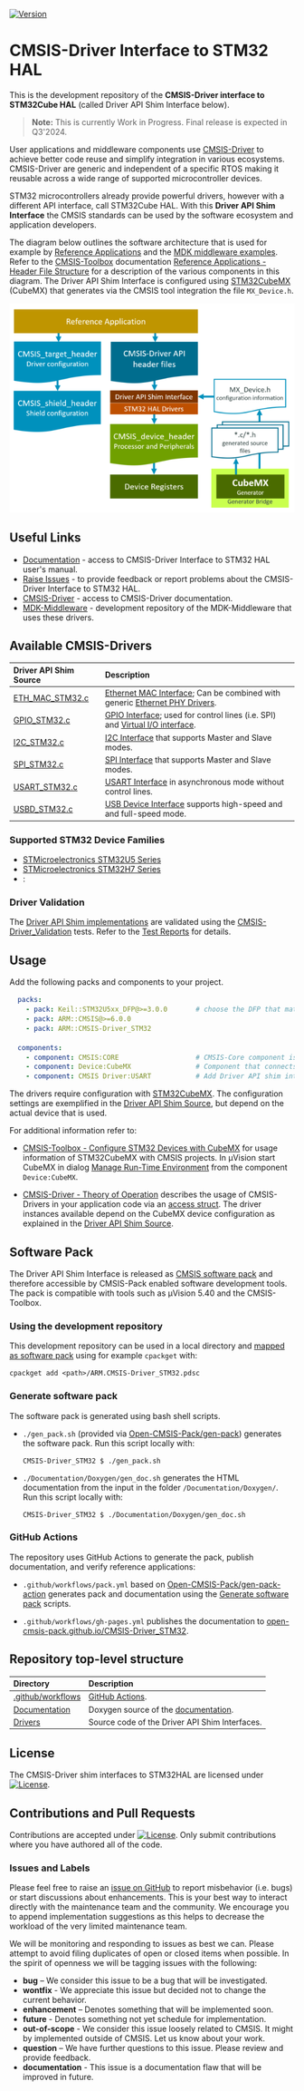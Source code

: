 [![Version](https://img.shields.io/github/v/release/Open-CMSIS-Pack/CMSIS-Driver_STM32)](https://github.com/Open-CMSIS-Pack/CMSIS-Driver_STM32/releases/latest)

# CMSIS-Driver Interface to STM32 HAL

This is the development repository of the **CMSIS-Driver interface to STM32Cube HAL** (called Driver API Shim Interface below).

> **Note:** This is currently Work in Progress. Final release is expected in Q3'2024.

User applications and middleware components use [CMSIS-Driver](https://arm-software.github.io/CMSIS_6/latest/Driver/index.html) to achieve better code reuse and simplify integration in various ecosystems. CMSIS-Driver are generic and independent of a specific RTOS making it reusable across a wide range of supported microcontroller devices.

STM32 microcontrollers already provide powerful drivers, however with a different API interface, call STM32Cube HAL. With this **Driver API Shim Interface** the CMSIS standards can be used by the software ecosystem and application developers.

The diagram below outlines the software architecture that is used for example by [Reference Applications](https://github.com/Open-CMSIS-Pack/cmsis-toolbox/blob/main/docs/ReferenceApplications.md) and the [MDK middleware examples](https://github.com/ARM-software/MDK-Middleware/tree/main/Examples). Refer to the [CMSIS-Toolbox](https://github.com/Open-CMSIS-Pack/cmsis-toolbox/blob/main/docs/README.md) documentation [Reference Applications - Header File Structure](https://github.com/Open-CMSIS-Pack/cmsis-toolbox/blob/main/docs/ReferenceApplications.md#header-file-structure) for a description of the various components in this diagram. The Driver API Shim Interface is configured using [STM32CubeMX](https://www.st.com/en/development-tools/stm32cubemx.html) (CubeMX) that generates via the CMSIS tool integration the file `MX_Device.h`.

![Software Architecture](./Documentation/Doxygen/src/SW-Archictecture.png "Software Architecture")

## Useful Links

- [Documentation](https://open-cmsis-pack.github.io/CMSIS-Driver_STM32/latest/index.html) - access to CMSIS-Driver Interface to STM32 HAL user's manual.
- [Raise Issues](https://github.com/Open-CMSIS-Pack/CMSIS-Driver_STM32/issues) - to provide feedback or report problems about the CMSIS-Driver Interface to STM32 HAL.
- [CMSIS-Driver](https://arm-software.github.io/CMSIS_6/latest/Driver/index.html) - access to CMSIS-Driver documentation.
- [MDK-Middleware](https://github.com/ARM-software/MDK-Middleware) - development repository of the MDK-Middleware that uses these drivers.

## Available CMSIS-Drivers

Driver API Shim Source     | Description
:--------------------------|:-----------
[ETH_MAC_STM32.c](https://github.com/Open-CMSIS-Pack/CMSIS-Driver_STM32/blob/main/Drivers/ETH_MAC_STM32.c) | [Ethernet MAC Interface](https://arm-software.github.io/CMSIS_6/latest/Driver/group__eth__mac__interface__gr.html); Can be combined with generic [Ethernet PHY Drivers](https://github.com/ARM-software/CMSIS-Driver/tree/main/Ethernet_PHY).
[GPIO_STM32.c](https://github.com/Open-CMSIS-Pack/CMSIS-Driver_STM32/blob/main/Drivers/GPIO_STM32.c) | [GPIO Interface](https://arm-software.github.io/CMSIS_6/latest/Driver/group__gpio__interface__gr.html); used for control lines (i.e. SPI) and [Virtual I/O interface](https://arm-software.github.io/CMSIS_6/latest/Driver/group__vio__interface__gr.html).
[I2C_STM32.c](https://github.com/Open-CMSIS-Pack/CMSIS-Driver_STM32/blob/main/Drivers/I2C_STM32.c) | [I2C Interface](https://arm-software.github.io/CMSIS_6/latest/Driver/group__i2c__interface__gr.html) that supports Master and Slave modes.
[SPI_STM32.c](https://github.com/Open-CMSIS-Pack/CMSIS-Driver_STM32/blob/main/Drivers/SPI_STM32.c) | [SPI Interface](https://arm-software.github.io/CMSIS_6/latest/Driver/group__spi__interface__gr.html) that supports Master and Slave modes.
[USART_STM32.c](https://github.com/Open-CMSIS-Pack/CMSIS-Driver_STM32/blob/main/Drivers/USART_STM32.c) | [USART Interface](https://arm-software.github.io/CMSIS_6/latest/Driver/group__usart__interface__gr.html) in asynchronous mode without control lines.
[USBD_STM32.c](https://github.com/Open-CMSIS-Pack/CMSIS-Driver_STM32/blob/main/Drivers/USBD_STM32.c) |  [USB Device Interface](https://arm-software.github.io/CMSIS_6/latest/Driver/group__usart__interface__gr.html) supports high-speed and and full-speed mode.

### Supported STM32 Device Families

- [STMicroelectronics STM32U5 Series](https://www.keil.arm.com/packs/stm32u5xx_dfp-keil)
- [STMicroelectronics STM32H7 Series](https://www.keil.arm.com/packs/stm32h7xx_dfp-keil)
- :

### Driver Validation

The [Driver API Shim implementations](#available-cmsis-drivers) are validated using the [CMSIS-Driver_Validation](https://github.com/ARM-software/CMSIS-Driver_Validation) tests. Refer to the [Test Reports](https://github.com/Open-CMSIS-Pack/CMSIS-Driver_STM32/tree/main/Drivers/Validation) for details.

## Usage

Add the following packs and components to your project.

```yml
  packs:
    - pack: Keil::STM32U5xx_DFP@>=3.0.0       # choose the DFP that matches your device
    - pack: ARM::CMSIS@>=6.0.0
    - pack: ARM::CMSIS-Driver_STM32

  components:
    - component: CMSIS:CORE                   # CMSIS-Core component is required
    - component: Device:CubeMX                # Component that connects to CubeMX    
    - component: CMSIS Driver:USART           # Add Driver API shim interface
```

The drivers require configuration with [STM32CubeMX](https://www.st.com/en/development-tools/stm32cubemx.html). The configuration settings are exemplified in the [Driver API Shim Source](#available-cmsis-drivers), but depend on the actual device that is used.

For additional information refer to:

- [CMSIS-Toolbox - Configure STM32 Devices with CubeMX](https://github.com/Open-CMSIS-Pack/cmsis-toolbox/blob/main/docs/CubeMX.md) for usage information of STM32CubeMX with CMSIS projects. In µVision start CubeMX in dialog [Manage Run-Time Environment](https://developer.arm.com/documentation/101407/0540/Creating-Applications/Software-Components/Managing-Run-Time-Environment) from the component `Device:CubeMX`.

- [CMSIS-Driver - Theory of Operation](https://arm-software.github.io/CMSIS_6/latest/Driver/theoryOperation.html) describes the usage of CMSIS-Drivers in your application code via an [access struct](https://arm-software.github.io/CMSIS_6/latest/Driver/theoryOperation.html#AccessStruct). The driver instances available depend on the CubeMX device configuration as explained in the [Driver API Shim Source](#available-cmsis-drivers).

## Software Pack

The Driver API Shim Interface is released as [CMSIS software pack](https://www.keil.arm.com/packs/cmsis-driver_stm32-arm) and therefore accessible by CMSIS-Pack enabled software development tools. The pack is compatible with tools such as µVision 5.40 and the CMSIS-Toolbox.

### Using the development repository

This development repository can be used in a local directory and [mapped as software pack](https://github.com/Open-CMSIS-Pack/cmsis-toolbox/blob/main/docs/build-tools.md#install-a-repository) using for example `cpackget` with:

    cpackget add <path>/ARM.CMSIS-Driver_STM32.pdsc

### Generate software pack

The software pack is generated using bash shell scripts.

- `./gen_pack.sh` (provided via [Open-CMSIS-Pack/gen-pack](
https://github.com/Open-CMSIS-Pack/gen-pack)) generates the software pack. Run this script locally with:

      CMSIS-Driver_STM32 $ ./gen_pack.sh

- `./Documentation/Doxygen/gen_doc.sh` generates the HTML documentation from the input in the folder `/Documentation/Doxygen/`. Run this script locally with:

      CMSIS-Driver_STM32 $ ./Documentation/Doxygen/gen_doc.sh

### GitHub Actions

The repository uses GitHub Actions to generate the pack, publish documentation, and verify reference applications:

- `.github/workflows/pack.yml` based on [Open-CMSIS-Pack/gen-pack-action](https://github.com/Open-CMSIS-Pack/gen-pack-action) generates pack and documentation using the [Generate software pack](#generate-software-pack) scripts.

- `.github/workflows/gh-pages.yml` publishes the documentation to [open-cmsis-pack.github.io/CMSIS-Driver_STM32](https://open-cmsis-pack.github.io/CMSIS-Driver_STM32/latest/index.html).


## Repository top-level structure

Directory                   | Description
:---------------------------|:--------------
[.github/workflows](https://github.com/Open-CMSIS-Pack/CMSIS-Driver_STM32/tree/main/.github/workflows)  | [GitHub Actions](#github-actions).
[Documentation](https://github.com/Open-CMSIS-Pack/CMSIS-Driver_STM32/tree/main/Documentation)          | Doxygen source of the [documentation](https://open-cmsis-pack.github.io/CMSIS-Driver_STM32/latest/index.html).
[Drivers](https://github.com/Open-CMSIS-Pack/CMSIS-Driver_STM32/tree/main/Drivers)                | Source code of the Driver API Shim Interfaces.

## License

The CMSIS-Driver shim interfaces to STM32HAL are licensed under [![License](https://img.shields.io/github/license/Open-CMSIS-Pack/CMSIS-Driver_STM32?label)](https://github.com/Open-CMSIS-Pack/CMSIS-Driver_STM32/blob/main/LICENSE).

## Contributions and Pull Requests

Contributions are accepted under [![License](https://img.shields.io/github/license/Open-CMSIS-Pack/CMSIS-Driver_STM32?label)](https://github.com/Open-CMSIS-Pack/CMSIS-Driver_STM32/blob/main/LICENSE). Only submit contributions where you have authored all of the code.

### Issues and Labels

Please feel free to raise an [issue on GitHub](https://github.com/Open-CMSIS-Pack/CMSIS-Driver_STM32/issues)
to report misbehavior (i.e. bugs) or start discussions about enhancements. This
is your best way to interact directly with the maintenance team and the community.
We encourage you to append implementation suggestions as this helps to decrease the
workload of the very limited maintenance team.

We will be monitoring and responding to issues as best we can.
Please attempt to avoid filing duplicates of open or closed items when possible.
In the spirit of openness we will be tagging issues with the following:

- **bug** – We consider this issue to be a bug that will be investigated.
- **wontfix** - We appreciate this issue but decided not to change the current behavior.
- **enhancement** – Denotes something that will be implemented soon.
- **future** - Denotes something not yet schedule for implementation.
- **out-of-scope** - We consider this issue loosely related to CMSIS. It might by implemented outside of CMSIS. Let us know about your work.
- **question** – We have further questions to this issue. Please review and provide feedback.
- **documentation** - This issue is a documentation flaw that will be improved in future.